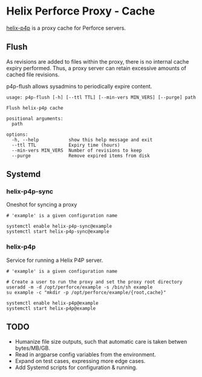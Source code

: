 # Helix Perforce Proxy - Cache 

[helix-p4p](https://www.perforce.com/manuals/p4dist/Content/P4Dist/chapter.proxy.html) is a proxy cache for Perforce servers.

## Flush

As revisions are added to files within the proxy, there is no internal cache expiry performed.
Thus, a proxy server can retain excessive amounts of cached file revisions.

p4p-flush allows sysadmins to periodically expire content.


```
usage: p4p-flush [-h] [--ttl TTL] [--min-vers MIN_VERS] [--purge] path

Flush helix-p4p cache

positional arguments:
  path

options:
  -h, --help           show this help message and exit
  --ttl TTL            Expiry time (hours)
  --min-vers MIN_VERS  Number of revisions to keep
  --purge              Remove expired items from disk
```

## Systemd

### helix-p4p-sync

Oneshot for syncing a proxy

```
# 'example' is a given configuration name

systemctl enable helix-p4p-sync@example
systemctl start helix-p4p-sync@example
```

### helix-p4p

Service for running a Helix P4P server.

```
# 'example' is a given configuration name

# Create a user to run the proxy and set the proxy root directory
useradd -m -d /opt/perforce/example -s /bin/sh example
su example -c "mkdir -p /opt/perforce/example/{root,cache}"

systemctl enable helix-p4p@example
systemctl start helix-p4p@example
```



## TODO

- Humanize file size outputs, such that automatic care is taken betwen bytes/MB/GB.
- Read in argparse config variables from the environment.
- Expand on test cases, expressing more edge cases.
- Add Systemd scripts for configuration & running.
